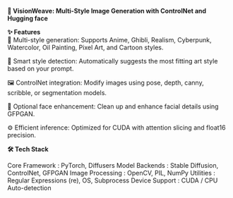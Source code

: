 **🧠 VisionWeave: Multi-Style Image Generation with ControlNet and Hugging face**

**✨ Features** <br>
🎨 Multi-style generation: Supports Anime, Ghibli, Realism, Cyberpunk, Watercolor, Oil Painting, Pixel Art, and Cartoon styles.<br>

🧠 Smart style detection: Automatically suggests the most fitting art style based on your prompt.<br>

🖼️ ControlNet integration: Modify images using pose, depth, canny, scribble, or segmentation models.<br>

👤 Optional face enhancement: Clean up and enhance facial details using GFPGAN.<br>

⚙️ Efficient inference: Optimized for CUDA with attention slicing and float16 precision.<br>

**🛠️ Tech Stack**

Core Framework :	PyTorch, Diffusers
Model Backends	: Stable Diffusion, ControlNet, GFPGAN
Image Processing	: OpenCV, PIL, NumPy
Utilities	: Regular Expressions (re), OS, Subprocess
Device Support : CUDA / CPU Auto-detection

